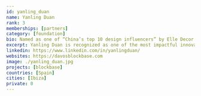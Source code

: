 ```yaml
---
id: yanling_duan
name: Yanling Duan
rank: 3
memberships: [partners]
category: [foundation]
bio: Named as one of “China’s top 10 design influencers” by Elle Decor China, and "Design figure of the year 2015&2016" by Beijing Design Week, Yanling Duan is recognized as one of the most impactful innovation evangelists and design media personalities in China. With a portfolio of producing China’s’ earliest national design and art TV show reaching 30 million weekly viewers; founding Beijing’s first coworking space, (www.niwotata.org); masterminding China’s biggest happening art brand Beijing design Week (www.bjdw.org); investing and supervise a series of social entrepreneurial and blockchain ventures globally, Yanling is inspired to serve in the planetary consciousness movement by applying social art and system design in entrepreneurial endeavors and global initiatives. 
excerpt: Yanling Duan is recognized as one of the most impactful innovation evangelists and design media personalities in China.
linkedin: https://www.linkedin.com/in/yanlingduan/
websites: https://davosblockbase.com
image: ./yanling_duan.jpg
projects: [blockbase]
countries: [Spain]
cities: [Ibiza]
private: 0
---
```

